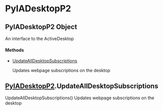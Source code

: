 # PyIADesktopP2


## PyIADesktopP2 Object

An interface to the ActiveDesktop

#### Methods

  - [UpdateAllDesktopSubscriptions](PyIADesktopP2.md#pyiadesktopp2updatealldesktopsubscriptions)

    Updates webpage subscriptions on the desktop&nbsp;


## [PyIADesktopP2](PyIADesktopP2.md#pyiadesktopp2)\.UpdateAllDesktopSubscriptions

UpdateAllDesktopSubscriptions\(\)
Updates webpage subscriptions on the desktop